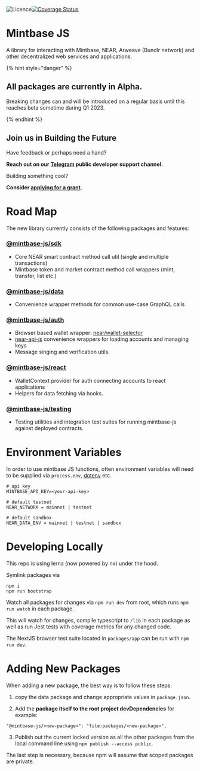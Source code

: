 ![Licence](https://img.shields.io/badge/license-MIT-blue.svg)[![Coverage Status](https://coveralls.io/repos/github/Mintbase/mintbase-js/badge.svg?branch=add-wallet-selector)](https://coveralls.io/github/Mintbase/mintbase-js?branch=add-wallet-selector)

# Mintbase JS

A library for interacting with Mintbase, NEAR, Arweave (Bundlr network) and other decentralized web services and applications.

{% hint style="danger" %}
## All packages are currently in Alpha.
Breaking changes can and will be introduced on a regular basis until this reaches beta sometime during Q1 2023.

{% endhint %}


## Join us in Building the Future

Have feedback or perhaps need a hand?

**Reach out on our [Telegram](https://t.me/mintdev) public developer support channel.**

Building something cool?

**Consider [applying for a grant](https://github.com/Mintbase/Grants-Program).**

# Road Map

The new library currently consists of the following packages and features:

### [@mintbase-js/sdk](packages/sdk)
 - Core NEAR smart contract method call util (single and multiple transactions)
 - Mintbase token and market contract method call wrappers (mint, transfer, list etc.)

### [@mintbase-js/data](packages/data)
  - Convenience wrapper methods for common use-case GraphQL calls

### [@mintbase-js/auth](packages/auth/)

 - Browser based wallet wrapper: [near/wallet-selector](https://github.com/near/wallet-selector/)
 - [near-api-js](https://github.com/near/near-api-js) convenience wrappers for loading accounts and managing keys
 - Message singing and verification utils.

### [@mintbase-js/react](packages/react)
  - WalletContext provider for auth connecting accounts to react applications
  - Helpers for data fetching via hooks.

### [@mintbase-js/testing](packages/testing)
  - Testing utilities and integration test suites for running mintbase-js against deployed contracts.


# Environment Variables

In order to use mintbase JS functions, often environment variables will need to be supplied via `process.env`, [dotenv](https://www.npmjs.com/package/dotenv) etc.

```
# api key
MINTBASE_API_KEY=<your-api-key>

# default testnet
NEAR_NETWORK = mainnet | testnet

# default sandbox
NEAR_DATA_ENV = mainnet | testnet | sandbox

```


# Developing Locally

This repo is using lerna (now powered by nx) under the hood.

Symlink packages via

```
npm i
npm run bootstrap
```

Watch all packages for changes via `npm run dev` from root, which runs `npm run watch` in each package.

This will watch for changes, compile typescript to `/lib` in each package as well as run Jest tests with coverage metrics for any changed code.

The NextJS browser test suite located in `packages/app` can be run with `npm run dev`.

# Adding New Packages

When adding a new package, the best way is to follow these steps:

1. copy the data package and change appropriate values in `package.json`.

2. Add the **package itself to the root project devDependencies** for example:
```
"@mintbase-js/<new-package>": "file:packages/<new-package>",
```

3. Publish out the current locked version as all the other packages from the local command line using `npm publish --access public`.

The last step is necessary, because npm will assume that scoped packages are private.

